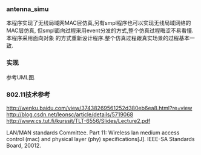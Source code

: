 ### antenna_simu
本程序实现了无线局域网MAC层仿真,另有smpl程序也可以实现无线局域网络的MAC层仿真,
但smpl面向过程采用event分发的方式,整个仿真过程晦涩不易看懂.本程序采用面向对象
的方式重新设计程序.整个仿真过程跟真实场景的过程基本一致.

### 实现
参考UML图.

### 802.11技术参考
http://wenku.baidu.com/view/37438269561252d380eb6ea8.html?re=view
http://blog.csdn.net/leonsc/article/details/5719068
http://www.cs.tut.fi/kurssit/TLT-6556/Slides/Lecture2.pdf

LAN/MAN standards Committee. Part 11: Wireless lan medium access
 control (mac) and physical layer (phy) specifications[J].
 IEEE-SA Standards Board, 20012.
